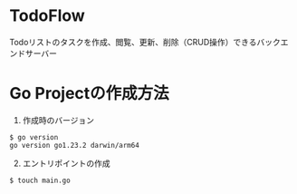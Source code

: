 # TodoFlow
Todoリストのタスクを作成、閲覧、更新、削除（CRUD操作）できるバックエンドサーバー

# Go Projectの作成方法

1. 作成時のバージョン
```shell
$ go version
go version go1.23.2 darwin/arm64
```

2. エントリポイントの作成
```
$ touch main.go
```

